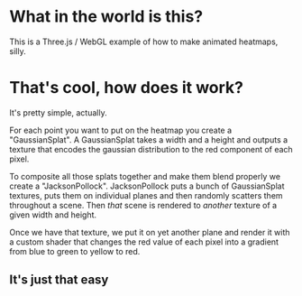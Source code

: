 # What in the world is this?
This is a Three.js / WebGL example of how to make animated heatmaps, silly.

# That's cool, how does it work?
It's pretty simple, actually.

For each point you want to put on the heatmap you create a "GaussianSplat". A GaussianSplat takes a width and a height
and outputs a texture that encodes the gaussian distribution to the red component of each pixel.

To composite all those splats together and make them blend properly we create a "JacksonPollock". JacksonPollock puts
a bunch of GaussianSplat textures, puts them on individual planes and then randomly scatters them throughout a scene.
Then *that* scene is rendered to *another* texture of a given width and height.

Once we have that texture, we put it on yet another plane and render it with a custom shader that changes the red value
of each pixel into a gradient from blue to green to yellow to red.
## It's just that easy